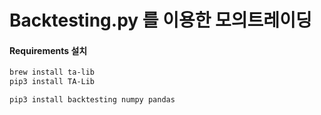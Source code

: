 # Backtesting.py 를 이용한 모의트레이딩





#### Requirements 설치

```bash
brew install ta-lib
pip3 install TA-Lib

pip3 install backtesting numpy pandas
```